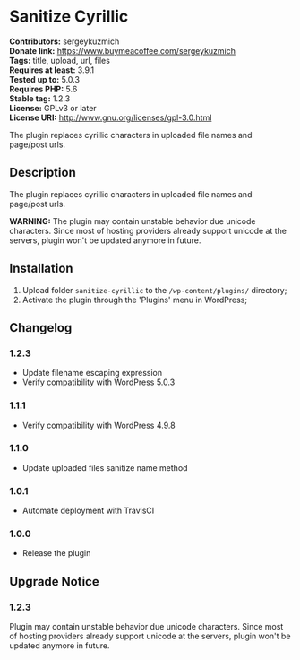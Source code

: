 # Sanitize Cyrillic #
**Contributors:** sergeykuzmich  
**Donate link:** https://www.buymeacoffee.com/sergeykuzmich  
**Tags:** title, upload, url, files  
**Requires at least:** 3.9.1  
**Tested up to:** 5.0.3  
**Requires PHP:** 5.6  
**Stable tag:** 1.2.3  
**License:** GPLv3 or later  
**License URI:** http://www.gnu.org/licenses/gpl-3.0.html  

The plugin replaces cyrillic characters in uploaded file names and page/post urls.

## Description ##

The plugin replaces cyrillic characters in uploaded file names and page/post urls.

**WARNING:** The plugin may contain unstable behavior due unicode characters. Since most of hosting providers already support unicode at the servers, plugin won't be updated anymore in future.

## Installation ##

1. Upload folder `sanitize-cyrillic` to the `/wp-content/plugins/` directory;
2. Activate the plugin through the 'Plugins' menu in WordPress;

## Changelog ##

### 1.2.3 ###

* Update filename escaping expression
* Verify compatibility with WordPress 5.0.3

### 1.1.1 ###
* Verify compatibility with WordPress 4.9.8

### 1.1.0 ###
* Update uploaded files sanitize name method

### 1.0.1 ###
* Automate deployment with TravisCI

### 1.0.0 ###
* Release the plugin

## Upgrade Notice ##

### 1.2.3 ###
Plugin may contain unstable behavior due unicode characters. Since most of hosting providers already support unicode at the servers, plugin won't be updated anymore in future.
